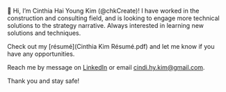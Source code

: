 👋 Hi, I’m Cinthia Hai Young Kim (@chkCreate)! I have worked in the construction and consulting field, and is looking to engage more technical solutions to the strategy narrative. Always interested in learning new solutions and techniques. 

Check out my [résumé](Cinthia Kim Résumé.pdf) and let me know if you have any opportunities.

Reach me by message on [LinkedIn](linkedin.com/in/cinthiahykim) or email cindi.hy.kim@gmail.com.

Thank you and stay safe!
<!---
chkCreate/chkCreate is a ✨ special ✨ repository because its `README.md` (this file) appears on your GitHub profile.
You can click the Preview link to take a look at your changes.
--->
